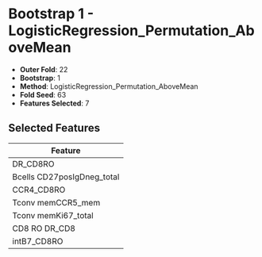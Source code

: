 # Bootstrap 1 - LogisticRegression_Permutation_AboveMean

- **Outer Fold**: 22
- **Bootstrap**: 1
- **Method**: LogisticRegression_Permutation_AboveMean
- **Fold Seed**: 63
- **Features Selected**: 7

## Selected Features

| Feature |
|---------|
| DR_CD8RO |
| Bcells CD27posIgDneg_total |
| CCR4_CD8RO |
| Tconv memCCR5_mem |
| Tconv memKi67_total |
| CD8 RO DR_CD8 |
| intB7_CD8RO |
